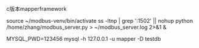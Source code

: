 c版本mapperframework


source ~/modbus-venv/bin/activate
ss -ltnp | grep ':1502' || nohup python /home/zhang/modbus_server.py > ~/modbus_server.log 2>&1 &


MYSQL_PWD=123456 mysql -h 127.0.0.1 -u mapper -D testdb